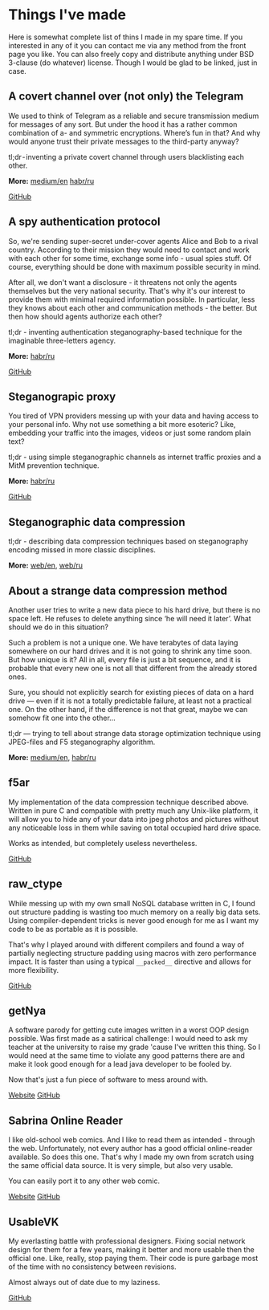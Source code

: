 # Things I've made

Here is somewhat complete list of thins I made in my spare time. If you interested in any of it you can contact me via any method from the front page you like. You can also freely copy and distribute anything under BSD 3-clause (do whatever) license. Though I would be glad to be linked, just in case.

## A covert channel over (not only) the Telegram

We used to think of Telegram as a reliable and secure transmission medium for messages of any sort. But under the hood it has a rather common combination of a- and symmetric encryptions. Where’s fun in that? And why would anyone trust their private messages to the third-party anyway?

tl;dr - inventing a private covert channel through users blacklisting each other.

**More:** [medium/en](https://medium.com/@labunskya/secret-telegrams-bdd2035b6e84) [habr/ru](https://habr.com/ru/post/451954)

[GitHub](https://github.com/LabunskyA/covertele)

## A spy authentication protocol

So, we're sending super-secret under-cover agents Alice and Bob to a rival country. According to their mission they would need to contact and work with each other for some time, exchange some info - usual spies stuff. Of course, everything should be done with maximum possible security in mind.

After all, we don't want a disclosure - it threatens not only the agents themselves but the very national security. That's why it's our interest to provide them with minimal required information possible. In particular, less they knows about each other and communication methods - the better. But then how should agents authorize each other?

tl;dr - inventing authentication steganography-based technique for the imaginable three-letters agency.

**More:** [habr/ru](https://habr.com/ru/post/456670/)

[GitHub](https://github.com/LabunskyA/StegoAuth)


## Steganograpic proxy
You tired of VPN providers messing up with your data and having access to your personal info. Why not use something a bit more esoteric? Like, embedding your traffic into the images, videos or just some random plain text?

tl;dr - using simple steganographic channels as internet traffic proxies and a MitM prevention technique.

**More:** [habr/ru](https://habr.com/ru/post/319148/)

[GitHub](https://github.com/LabunskyA/StegoProxy)


## Steganographic data compression
tl;dr - describing data compression techniques based on steganography encoding missed in more classic disciplines.

**More:** [web/en](stego_compression), [web/ru](stego_compression/ru)

## About a strange data compression method
Another user tries to write a new data piece to his hard drive, but there is no space left. He refuses to delete anything since ‘he will need it later’. What should we do in this situation?

Such a problem is not a unique one. We have terabytes of data laying somewhere on our hard drives and it is not going to shrink any time soon. But how unique is it? All in all, every file is just a bit sequence, and it is probable that every new one is not all that different from the already stored ones.

Sure, you should not explicitly search for existing pieces of data on a hard drive — even if it is not a totally predictable failure, at least not a practical one. On the other hand, if the difference is not that great, maybe we can somehow fit one into the other…


tl;dr — trying to tell about strange data storage optimization technique using JPEG-files and F5 steganography algorithm.

**More:**  [medium/en](https://medium.com/@labunskya/about-a-strange-data-compression-method-4d0d9d2e5714), [habr/ru](https://habr.com/ru/post/453332/)

## f5ar

My implementation of the data compression technique described above. Written in pure C and compatible with pretty much any Unix-like platform, it will allow you to hide any of your data into jpeg photos and pictures without any noticeable loss in them while saving on total occupied hard drive space.

Works as intended, but completely useless nevertheless.

[GitHub](https://github.com/LabunskyA/f5ar)

## raw_ctype

While messing up with my own small NoSQL database written in C, I found out structure padding is wasting too much memory on a really big data sets. Using compiler-dependent tricks is never good enough for me as I want my code to be as portable as it is possible. 

That's why I played around with different compilers and found a way of partially neglecting structure padding using macros with zero performance impact. It is faster than using a typical `__packed__` directive and allows for more flexibility.

[GitHub](https://gist.github.com/LabunskyA/4ac8bcf10c70e7223fe4a8c0b201f897)

## getNya

A software parody for getting cute images written in a worst OOP design possible. Was first made as a satirical challenge: I would need to ask my teacher at the university to raise my grade 'cause I've written this thing. So I would need at the same time to violate any good patterns there are and make it look good enough for a lead java developer to be fooled by.

Now that's just a fun piece of software to mess around with.

[Website](http://labunskya.github.io/getNya/)
[GitHub](https://github.com/LabunskyA/getNya)

## Sabrina Online Reader

I like old-school web comics. And I like to read them as intended - through the web. Unfortunately, not every author has a good official online-reader available. So does this one. That's why I made my own from scratch using the same official data source. It is very simple, but also very usable. 

You can easily port it to any other web comic.

[Website](https://labunskya.github.io/SabrinaOnlineReader/)
[GitHub](https://github.com/LabunskyA/SabrinaOnlineReader)


## UsableVK

My everlasting battle with professional designers. Fixing social network design for them for a few years, making it better and more usable then the official one. Like, really, stop paying them. Their code is pure garbage most of the time with no consistency between revisions.

Almost always out of date due to my laziness.

[GitHub](https://github.com/LabunskyA/UsableVK)